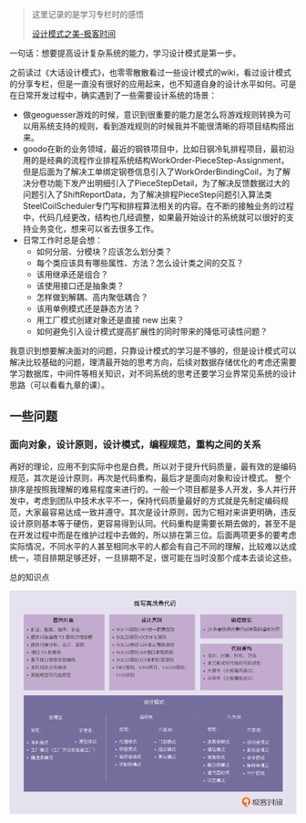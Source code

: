 > 这里记录的是学习专栏时的感悟
>
> [设计模式之美-极客时间](https://time.geekbang.org/column/article/160991)

一句话：想要提高设计复杂系统的能力，学习设计模式是第一步。

之前读过《大话设计模式》，也零零散散看过一些设计模式的wiki，看过设计模式的分享专栏，但是一直没有很好的应用起来，也不知道自身的设计水平如何。可是在日常开发过程中，确实遇到了一些需要设计系统的场景：

- 做geoguesser游戏的时候，意识到很重要的能力是怎么将游戏规则转换为可以用系统支持的规则，看到游戏规则的时候我并不能很清晰的将项目结构搭出来。
- goodo在新的业务领域，最近的钢铁项目中，比如日钢冷轧排程项目，最初沿用的是经典的流程作业排程系统结构WorkOrder-PieceStep-Assignment，但是后面为了解决工单绑定钢卷信息引入了WorkOrderBindingCoil，为了解决分卷功能下发产出明细引入了PieceStepDetail，为了解决反馈数据过大的问题引入了ShiftReportData，为了解决排程PieceStep问题引入算法类SteelCoilScheduler专门写和排程算法相关的内容。在不断的接触业务的过程中，代码几经更改，结构也几经调整，如果最开始设计的系统就可以很好的支持业务变化，想来可以省去很多工作。
- 日常工作时总是会想：
  - 如何分层、分模块？应该怎么划分类？
  - 每个类应该具有哪些属性、方法？怎么设计类之间的交互？
  - 该用继承还是组合？
  - 该使用接口还是抽象类？
  - 怎样做到解耦、高内聚低耦合？
  - 该用单例模式还是静态方法？
  - 用工厂模式创建对象还是直接 new 出来？
  - 如何避免引入设计模式提高扩展性的同时带来的降低可读性问题？

我意识到想要解决面对的问题，只靠设计模式的学习是不够的，但是设计模式可以解决比较基础的问题，理清最开始的思考方向，后续对数据存储优化的考虑还需要学习数据库，中间件等相关知识，对不同系统的思考还要学习业界常见系统的设计思路（可以看看九章的课）。

## 一些问题

### 面向对象，设计原则，设计模式，编程规范，重构之间的关系

再好的理论，应用不到实际中也是白费。所以对于提升代码质量，最有效的是编码规范，其次是设计原则，再次是代码重构，最后才是面向对象和设计模式。 整个排序是按照我理解的难易程度来进行的。一般一个项目都是多人开发，多人并行开发中，考虑到团队中技术水平不一，保持代码质量最好的方式就是先制定编码规范，大家最容易达成一致并遵守。其次是设计原则，因为它相对来讲更明确，违反设计原则基本等于硬伤，更容易得到认同。代码重构是需要长期去做的，甚至不是在开发过程中而是在维护过程中去做的，所以排在第三位。后面两项更多的要考虑实际情况，不同水平的人甚至相同水平的人都会有自己不同的理解，比较难以达成统一，项目排期足够还好，一旦排期不足，很可能在当时没那个成本去谈论这些。

总的知识点

![image-20250605132157966](.\assets\image-20250605132157966.png)